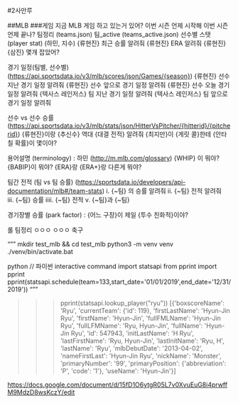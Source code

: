 #2사만루



##MLB
###게임
지금 MLB 게임 하고 있는거 있어?
이번 시즌 언제 시작해
이번 시즌 언제 끝나?
팀정리 (teams.json)
팀_active (teams_active.json)
선수별 스탯 (player stat) (하민, 지수)
{류현진} 최근 승률 알려줘
{류현진} ERA 알려줘
{류현진} {삼진} 몇개 잡았어?

경기 일정(팀별, 선수별) (https://api.sportsdata.io/v3/mlb/scores/json/Games/{season})
{류현진} 선수 지난 경기 일정 알려줘
{류현진} 선수 앞으로 경기 일정 알려줘
{류현진} 선수 오늘 경기 일정 알려줘
{텍사스 레인저스} 팀 지난 경기 일정 알려줘
{텍사스 레인저스} 팀 앞으로 경기 일정 알려줘

선수 vs 선수 승률 (https://api.sportsdata.io/v3/mlb/stats/json/HitterVsPitcher/{hitterid}/{pitcherid})
{류현진}이랑 {추신수} 역대 {대결 전적} 알려줘
{최지만}이 {게릿 콜}한테 {안타 칠 확률}이 몇이야?

용어설명 (terminology) : 하민
(http://m.mlb.com/glossary)
{WHIP} 이 뭐야?
{BABIP}이 뭐야?
{ERA}랑 {ERA+}랑 다른게 뭐야?


팀간 전적 (팀 vs 팀 승률) (https://sportsdata.io/developers/api-documentation/mlb#/team-stats)
  i. 	{~팀} 의 승률 알려줘
 ii. 	{~팀} 전적 알려줘  
iii. 	{~팀} 승률
iiii. 	{~팀} 전적
v. 	{~팀}과 {~팀} 

경기장별 승률 (park factor) : 
{어느 구장}이 제일 {투수 친화적}이야?


롤
팀정리 
ㅇㅇㅇ
ㅇㅇㅇ
축구

“””
<START>
mkdir test_mlb && cd test_mlb
python3 -m venv venv
./venv/bin/activate.bat

python  // 파이썬 interactive command
import statsapi
from pprint import pprint
pprint(statsapi.schedule(team=133,start_date='01/01/2019',end_date='12/31/2019'))
“””


>>> pprint(statsapi.lookup_player("ryu"))
[{'boxscoreName': 'Ryu',
  'currentTeam': {'id': 119},
  'firstLastName': 'Hyun-Jin Ryu',
  'firstName': 'Hyun-Jin',
  'fullFMLName': 'Hyun-Jin Ryu',
  'fullLFMName': 'Ryu, Hyun-Jin',
  'fullName': 'Hyun-Jin Ryu',
  'id': 547943,
  'initLastName': 'H Ryu',
  'lastFirstName': 'Ryu, Hyun-Jin',
  'lastInitName': 'Ryu, H',
  'lastName': 'Ryu',
  'mlbDebutDate': '2013-04-02',
  'nameFirstLast': 'Hyun-Jin Ryu',
  'nickName': 'Monster',
  'primaryNumber': '99',
  'primaryPosition': {'abbreviation': 'P', 'code': '1'},
  'useName': 'Hyun-Jin'}]


https://docs.google.com/document/d/15fD1O6ytgR05L7v0XvuEuG8i4prwffM9MdzD8wsKczY/edit
